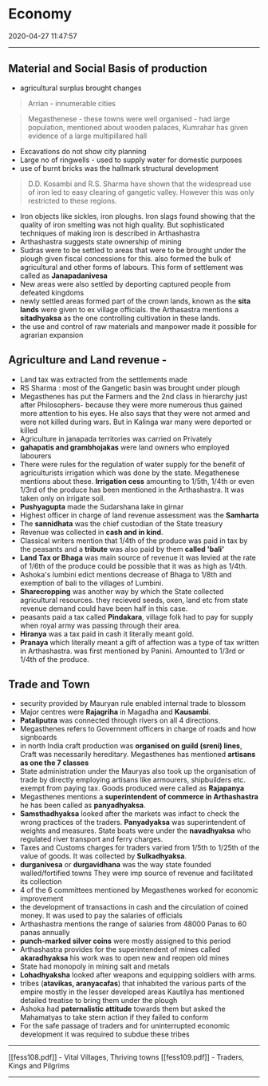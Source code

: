 # Economy
2020-04-27 11:47:57
            
---


## Material and Social Basis of production 
-   agricultural surplus brought changes
  
> Arrian - innumerable cities
  
> Megasthenese - these towns were well organised - had large population, mentioned about wooden palaces, Kumrahar has given evidence of a large multipillared hall
-   Excavations do not show city planning
-   Large no of ringwells - used to supply water for domestic purposes
-   use of burnt bricks was the hallmark structural development

> D.D. Kosambi and R.S. Sharma have shown that the widespread use of iron led to easy clearing of gangetic valley. However this was only restricted to these regions.
-   Iron objects like sickles, iron ploughs. Iron slags found showing that the quality of iron smelting was not high quality. But sophisticated techniques of making iron is described in Arthashastra
-   Arthashastra suggests state ownership of mining
-   Sudras were to be settled to areas that were to be brought under the plough given fiscal concessions for this. also formed the bulk of agricultural and other forms of labours. This form of settlement was called as **Janapadanivesa**
-   New areas were also settled by deporting captured people from defeated kingdoms
-   newly settled areas formed part of the crown lands, known as the **sita lands** were given to ex village officials. the Arthasastra mentions a **sitadhyaksa** as the one controlling cultivation in these lands.
-   the use and control of raw materials and manpower made it possible for agrarian expansion
 

## Agriculture and Land revenue -
-   Land tax was extracted from the settlements made
-   RS Sharma : most of the Gangetic basin was brought under plough
-   Megasthenes has put the Farmers and the 2nd class in hierarchy just after Philosophers-  because they were more numerous thus gained more attention to his eyes. He also says that they were not armed and were not killed during wars. But in Kalinga war many were deported or killed
-   Agriculture in janapada territories was carried on Privately
-   **gahapatis and grambhojakas** were land owners who employed labourers
-   There were rules for the regulation of water supply for the benefit of agriculturists irrigation which was done by the state. Megathenese mentions about these. **Irrigation cess** amounting to 1/5th, 1/4th or even 1/3rd of the produce has been mentioned in the Arthashastra. It was taken only on irrigate soil.
-   **Pushyagupta** made the Sudarshana lake in girnar
-   Highest officer in charge of land revenue assessment was the **Samharta**
-   The **sannidhata** was the chief custodian of the State treasury
-   Revenue was collected in **cash and in kind**.
-   Classical writers mention that 1/4th of the produce was paid in tax by the peasants and a **tribute** was also paid by them **called 'bali'**
-   **Land Tax or Bhaga** was main source of revenue it was levied at the rate of 1/6th of the produce could be possible that it was as high as 1/4th.
-   Ashoka's lumbini edict mentions decrease of Bhaga to 1/8th and exemption of bali to the villages of Lumbini.
-   **Sharecropping** was another way by which the State collected agricultural resources. they recieved seeds, oxen, land etc from state revenue demand could have been half in this case.
-   peasants paid a tax called **Pindakara**, village folk had to pay for supply when royal army was passing through their area.
-   **Hiranya** was a tax paid in cash it literally meant gold.
-   **Pranaya** which literally meant a gift of affection was a type of tax written in Arthashastra. was first mentioned by Panini. Amounted to 1/3rd or 1/4th of the produce.


## Trade and Town 
-   security provided by Mauryan rule enabled internal trade to blossom
-   Major centres were **Rajagriha** in Magadha and **Kausambi**.
-   **Pataliputra** was connected through rivers on all 4 directions.
-   Megasthenes refers to Government officers in charge of roads and how signboards
-   in north India craft production was **organised on guild (sreni) lines**, Craft was necessarily hereditary. Megasthenes has mentioned **artisans as one the 7 classes**
-   State administration under the Mauryas also took up the organisation of trade by directly employing artisans like armourers, shipbuilders etc. exempt from paying tax. Goods produced were called as **Rajapanya**
-   Megasthenes mentions a **superintendent of commerce in Arthashastra** he has been called as **panyadhyaksa**.
-   **Samsthadhyaksa** looked after the markets was infact to check the wrong practices of the traders. **Panyadyaksa** was superintendent of weights and measures. State boats were under the **navadhyaksa** who regulated river transport and ferry charges.
-   Taxes and Customs charges for traders varied from 1/5th to 1/25th of the value of goods. It was collected by **Sulkadhyaksa**.
-   **durganivesa** or **durgavidhana** was the way state founded walled/fortified towns They were imp source of revenue and facilitated its collection
-   4 of the 6 committees mentioned by Megasthenes worked for economic improvement
-   the development of transactions in cash and the circulation of coined money. It was used to pay the salaries of officials
-   Arthashastra mentions the range of salaries from 48000 Panas to 60 panas annually
-   **punch-marked silver coins** were mostly assigned to this period
-   Arthashastra provides for the superintendent of mines called **akaradhyaksa** his work was to open new and reopen old mines
-   State had monopoly in mining salt and metals
-   **Lohadhyaksha** looked after weapons and equipping soldiers with arms.
-   tribes (**atavikas, aranyacafas**) that inhabited the various parts of the empire mostly in the lesser developed areas Kautilya has mentioned detailed treatise to bring them under the plough
-   Ashoka had **paternalistic attitude** towards them but asked the Mahamatyas to take stern action if they failed to conform
-   For the safe passage of traders and for uninterrupted economic development it was required to subdue these tribes


---
[[fess108.pdf]] - Vital Villages, Thriving towns
[[fess109.pdf]] - Traders, Kings and Pilgrims

---



